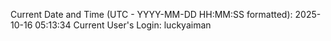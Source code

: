 Current Date and Time (UTC - YYYY-MM-DD HH:MM:SS formatted): 2025-10-16 05:13:34
Current User's Login: luckyaiman
